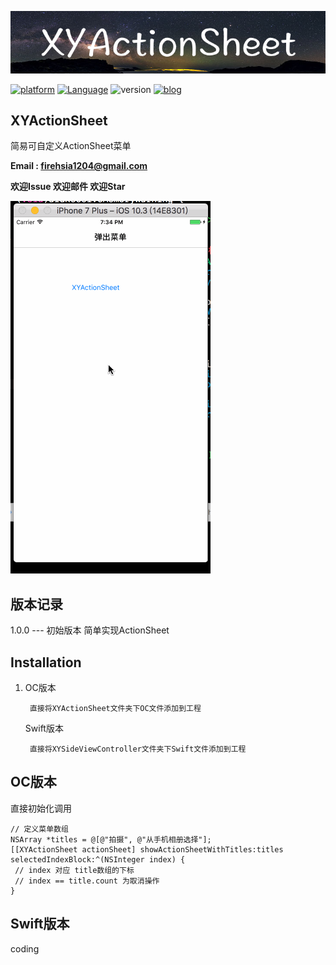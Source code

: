 ![bgimage.png](images/bglogo.png)

[![platform](http://img.shields.io/badge/platform-iOS-orange.svg?style=flat)](https://developer.apple.com/iphone/index.action)
[![Language](http://img.shields.io/badge/language-ObjC&Swift-brightgreen.svg?style=flat)](https://developer.apple.com/documentation/)
![version](http://img.shields.io/badge/version-1.0.0-00FFFF.svg?style=flat)
[![blog](http://img.shields.io/badge/jianshu-简书-FF00FF.svg?style=flat)](http://www.jianshu.com/u/eec143f2560d)

## XYActionSheet
简易可自定义ActionSheet菜单 

**Email : firehsia1204@gmail.com**

**欢迎Issue 欢迎邮件 欢迎Star** 

![xyactionsheetgif](images/xyactionsheetgif.gif)

## 版本记录
1.0.0 --- 初始版本 简单实现ActionSheet

## Installation

1. OC版本 
 
		直接将XYActionSheet文件夹下OC文件添加到工程
	
	Swift版本
	
		直接将XYSideViewController文件夹下Swift文件添加到工程
 
## OC版本
直接初始化调用
 
 ```
 // 定义菜单数组
 NSArray *titles = @[@"拍摄", @"从手机相册选择"];
 [[XYActionSheet actionSheet] showActionSheetWithTitles:titles selectedIndexBlock:^(NSInteger index) { 
  // index 对应 title数组的下标 	
  // index == title.count 为取消操作
 }
 ```
 
## Swift版本
coding 
 
